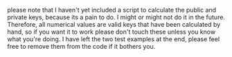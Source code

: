 please note that I haven't yet included a script to calculate the public and private keys, because its a pain to do. I might or might not do it in the future. Therefore, all numerical values are valid keys that have been calculated by hand, so if you want it to work please don't touch these unless you know what you're doing. I have left the two test examples at the end, please feel free to remove them from the code if it bothers you.
